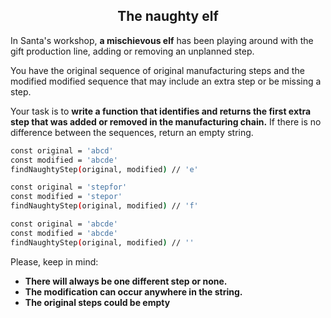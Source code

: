 <h2 align="center">The naughty elf</h2>

In Santa's workshop, **a mischievous elf** has been playing around with the gift production line, adding or removing an unplanned step.

You have the original sequence of original manufacturing steps and the modified modified sequence that may include an extra step or be missing a step.

Your task is to **write a function that identifies and returns the first extra step that was added or removed in the manufacturing chain.** If there is no difference between the sequences, return an empty string.

```sh
const original = 'abcd'
const modified = 'abcde'
findNaughtyStep(original, modified) // 'e'
```

```sh
const original = 'stepfor'
const modified = 'stepor'
findNaughtyStep(original, modified) // 'f'
```

```sh
const original = 'abcde'
const modified = 'abcde'
findNaughtyStep(original, modified) // ''
```

Please, keep in mind:

- **There will always be one different step or none.**
- **The modification can occur anywhere in the string.**
- **The original steps could be empty**